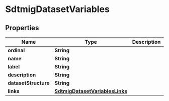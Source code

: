 

# SdtmigDatasetVariables

## Properties

Name | Type | Description | Notes
------------ | ------------- | ------------- | -------------
**ordinal** | **String** |  |  [optional]
**name** | **String** |  |  [optional]
**label** | **String** |  |  [optional]
**description** | **String** |  |  [optional]
**datasetStructure** | **String** |  |  [optional]
**links** | [**SdtmigDatasetVariablesLinks**](SdtmigDatasetVariablesLinks.md) |  |  [optional]




